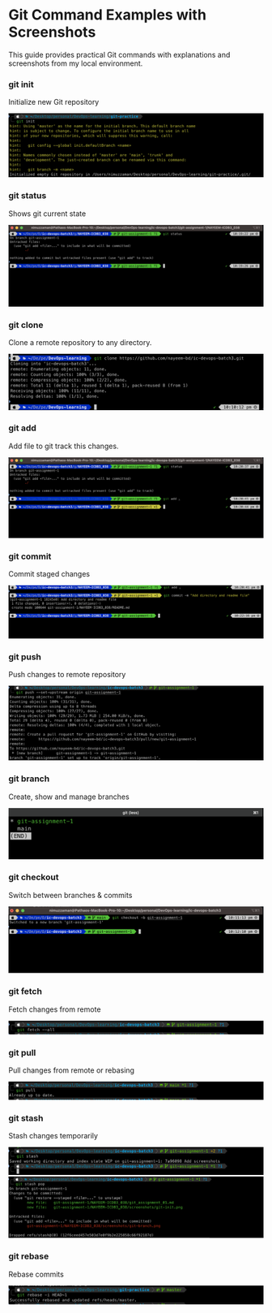 # Git Command Examples with Screenshots

This guide provides practical Git commands with explanations and screenshots from my local environment.

### git init
Initialize new Git repository

![git init command](./screenshots/git-init.png)

### git status
Shows git current state

![git status command](./screenshots/git-status.png)

### git clone
Clone a remote repository to any directory.

![git clone command](./screenshots/git-clone.png)

### git add
Add file to git track this changes.

![git add command](./screenshots/git-add.png)

### git commit
Commit staged changes

![git commit command](./screenshots/git-commit.png)

### git push
Push changes to remote repository

![git push command](./screenshots/git-push.png)

### git branch
Create, show and manage branches

![git branch command](./screenshots/git-branch.png)

### git checkout
Switch between branches & commits

![git checkout command](./screenshots/git-checkout.png)

### git fetch
Fetch changes from remote

![git fetch command](./screenshots/git-fetch.png)

### git pull
Pull changes from remote or rebasing

![git pull command](./screenshots/git-pull.png)

### git stash
Stash changes temporarily

![git stash command](./screenshots/git-stash.png)
![git stash command](./screenshots/git-stash-pop.png)

### git rebase
Rebase commits

![git rebase command](./screenshots/git-rebase.png)
